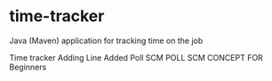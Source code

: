# time-tracker
Java (Maven) application for tracking time on the job

Time tracker
Adding Line
Added Poll SCM
POLL SCM CONCEPT FOR Beginners
